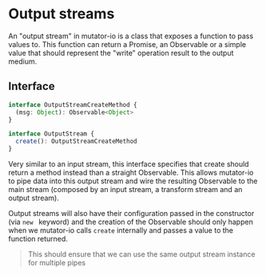 # Output streams
An "output stream" in mutator-io is a class that exposes a function to pass values to. This function can return a Promise, an Observable or a simple value that should represent the "write" operation result to the output medium.

## Interface
```typescript
interface OutputStreamCreateMethod {
  (msg: Object): Observable<Object>
}

interface OutputStream {
  create(): OutputStreamCreateMethod
}
```

Very similar to an input stream, this interface specifies that create should return a method instead than a straight Observable. This allows mutator-io to pipe data into this output stream and wire the resulting Observable to the main stream (composed by an input stream, a transform stream and an output stream).

Output streams will also have their configuration passed in the constructor (via `new ` keyword) and the creation of the Observable should only happen when we mutator-io calls `create` internally and passes a value to the function returned.

> This should ensure that we can use the same output stream instance for multiple pipes
